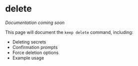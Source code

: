 # delete

*Documentation coming soon*

This page will document the `keep delete` command, including:

- Deleting secrets
- Confirmation prompts
- Force deletion options
- Example usage